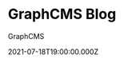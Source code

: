 ---
title: GraphCMS Blog
github: https://github.com/GraphCMS/gatsby-starter-graphcms-blog
demo: https://blog.withheadlesscms.com/
author: GraphCMS
ssg:
  - Gatsby
cms:
  - GraphCMS
css:
  - Tailwind
date: 2021-07-18T19:00:00.000Z
description: Gatsby starter for creating a basic blog with GraphCMS
category:
  - Blog
draft: true
publish_date: '2020-07-28T09:54:17Z'
update_date: '2022-09-19T13:07:36Z'
github_star: 61
github_fork: 24
---